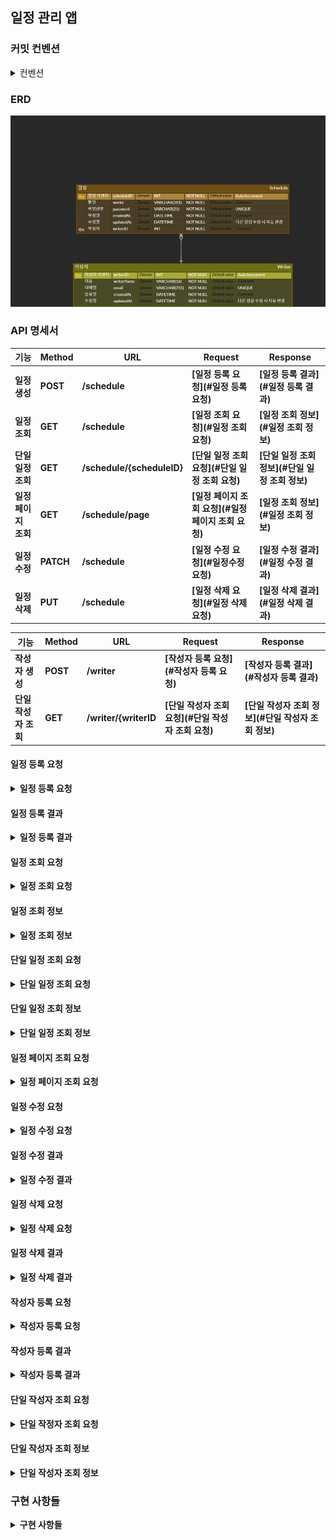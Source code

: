 ## 일정 관리 앱

### 커밋 컨벤션
<details>
<summary>컨벤션</summary>
아래와 같은 형식을 따라 커밋하세요.

<b><타입>: <제목>

<본문>

<꼬리말><b>
1. 커밋 타입
   🆕: 새 기능 추가

   🔧: 기능 수정 & 개선

   🐛: 버그 수정

   📝: 문서 수정

   🎨: 코드 스타일 변경(들여쓰기 등)

   🏭: 코드 리팩토링(기능 변경 없이 구조만 개선한 경우)

   📁: 파일 구조 변경

2. 제목
   이 커밋에 대한 간략한 설명

예) Main 클래스 리팩토링

3. 본문(선택 사항)
   이 커밋에 대한 추가 설명

4. 꼬리말(선택 사항)
   기타 참고사항 기술

</details>

### ERD
![ERD Diagram](/doc/img/ERD.png)

### API 명세서
| 기능     | Method | URL                    | Request                       | Response                    |
|--------|--------|------------------------|-------------------------------|-----------------------------|
| 일정 생성  | POST   | /schedule              | [일정 등록 요청](#일정 등록 요청)         | [일정 등록 결과](#일정 등록 결과)       |
| 일정 조회  | GET    | /schedule              | [일정 조회 요청](#일정 조회 요청)         | [일정 조회 정보](#일정 조회 정보)       |
| 단일 일정 조회 | GET | /schedule/{scheduleID} | [단일 일정 조회 요청](#단일 일정 조회 요청)   | [단일 일정 조회 정보](#단일 일정 조회 정보) |
| 일정 페이지 조회 | GET | /schedule/page         | [일정 페이지 조회 요청](#일정 페이지 조회 요청) | [일정 조회 정보](#일정 조회 정보)       |
| 일정 수정  | PATCH  | /schedule              | [일정 수정 요청](#일정수정 요청)          | [일정 수정 결과](#일정 수정 결과)       |
| 일정 삭제 | PUT    | /schedule              | [일정 삭제 요청](#일정 삭제 요청)         | [일정 삭제 결과](#일정 삭제 결과)       |

| 기능        | Method | URL                    | Request             | Response              |
|-----------|--------|------------------------|---------------------|-----------------------|
| 작성자 생성    | POST | /writer | [작성자 등록 요청](#작성자 등록 요청) | [작성자 등록 결과](#작성자 등록 결과) |
| 단일 작성자 조회 | GET | /writer/{writerID| [단일 작성자 조회 요청](#단일 작성자 조회 요청) | [단일 작성자 조회 정보](#단일 작성자 조회 정보) |

#### 일정 등록 요청
<details>
<summary>일정 등록 요청</summary>

```json 
{
   "header": {
      "Content-Type": "application/json"
   },
   "body": {
     "works":     "할일(VARCHAR(200))",
     "writer":    "작성자번호(INT)",
     "password":  "비밀번호(VARCHAR(20), UNIQUE)"
   }
}
```
</details>

#### 일정 등록 결과
<details>
<summary>일정 등록 결과</summary>

```json
[
    {
        "status": 200,
        "message": "등록 결과('N건의 일정이 등록되었습니다.')"
    },
    {
        "status": "400(이미 사용중인 비밀번호인 경우)",
        "message":  "등록 결과(STRING, '이미 사용중인 비밀번호입니다.')"
    },
    {
        "status": "404(일치하는 작성자번호가 없는 경우)",
        "message": "등록 결과(STRING, '일치하는 작성자가 없습니다.')"
    }
]
```
</details>

#### 일정 조회 요청
<details>
<summary>일정 조회 요청</summary>

```json
{
   "header": {
      "Content-Type": "application/json"
   },
   "query parameter": {
      "writer(optional)":       "작성자(INT)",
      "updatedAt(optional)":    "수정일(DATE, 'YYYY-MM-DD')"
   }
}
```
</details>

#### 일정 조회 정보
<details>
<summary>일정 조회 정보</summary>

```json
[
    {
        "status":  200,
        "message": "조회 결과('N건의 일정이 조회되었습니다.')",
        "body": [
            { 
                "scheduleID":   "식별번호(INT)", 
                "works":        "할일(VARCHAR(200))", 
                "writer":       "작성자번호(INT)", 
                "createdAt":    "등록일(DATETIME)", 
                "updatedAt":    "수정일(DATETIME)"
            },
            "...",
            {}
        ]
    },
    {
        "status":   "404(일치하는 일정이 없는 경우)",
        "message":  "조회 결과(STRING, '해당하는 일정이 없습니다.')"
    }
]
```
</details>

#### 단일 일정 조회 요청
<details>
<summary>단일 일정 조회 요청</summary>

```json
{
   "header": {
      "Content-Type": "application/json"
   },
   "path parameter": {
      "scheduleID": "일정 ID(INT)"
   }
}
```
</details>

#### 단일 일정 조회 정보
<details>
<summary>단일 일정 조회 정보</summary>

```json
[
    {
       "status":  200,
       "message": "조회 결과('N건의 일정이 조회되었습니다.')",
       "body": {
         "scheduleID":  "식별번호(INT)",
         "works":       "할일(VARCHAR(200))",
         "writer":      "작성자번호(INT)",
         "createdAt":   "등록일(DATETIME)",
         "updatedAt":   "수정일(DATETIME)"
       }
    },
    {
       "status":   "404(일치하는 일정이 없는 경우)",
       "message":  "조회 결과(STRING, '해당하는 일정이 없습니다.')"
    }
]
```
</details>

#### 일정 페이지 조회 요청
<details>
<summary>일정 페이지 조회 요청</summary>

```json
{
   "header": {
      "Content-Type": "application/json"
   },
   "query parameter": {
      "offset(optional)": "조회할 페이지(INT, 1부터 시작)",
      "size":             "페이지 크기(INT)"
   }
}
```
</details>

#### 일정 수정 요청
<details>
<summary>일정 수정 요청</summary>

```json
{
   "header": {
      "Content-Type": "application/json"
   },
   "body": {
     "password":          "비밀번호(VARCHAR(20))",
     "works(optional)":   "할일(VARCHAR(200))",
     "writer(optional)":  "작성자번호(INT)"
   }
}
```
</details>

#### 일정 수정 결과
<details>
<summary>일정 수정 결과</summary>

```json
[
    {
       "status":  200,
       "message": "수정 결과(STRING, 'N건의 일정이 수정되었습니다.')"
    },
    {
       "status":   "404(일치하는 일정이 없는 경우)",
       "message":  "수정 결과(STRING, '해당하는 일정이 없습니다.')"
    }
]
```
</details>

#### 일정 삭제 요청
<details>
<summary>일정 삭제 요청</summary>

```json
{
   "header": {
      "Content-Type": "application/json"
   },
   "body": {
     "scheduleID":  "식별번호(ID)",
     "password":    "비밀번호(VARCHAR(20))"
   }
}
```
</details>

#### 일정 삭제 결과
<details>
<summary>일정 삭제 결과</summary>

```json
[
    {
       "status":  200,
       "message": "삭제 결과('N건의 일정이 삭제되었습니다.')"
    },
    {
       "status":   "404(일치하는 일정이 없는 경우)",
       "message":  "삭제 결과(STRING, '해당하는 일정이 없습니다.')"
    }
]
```
</details>

#### 작성자 등록 요청
<details>
<summary>작성자 등록 요청</summary>

```json
{
   "header": {
      "Content-Type": "application/json"
   },
   "body": {
     "writerName":  "작성자 이름(VARCHAR(15))",
     "email":       "이메일(VARCHAR(75), UNIQUE)"
   }
}
```
</details>

#### 작성자 등록 결과
<details>
<summary>작성자 등록 결과</summary>

```json
[
    {
       "status":  200,
       "message": "등록 결과(STRING, 'OOO님, 환영합니다.')"
    },
    {
      "status": "400(이미 등록된 이메일 주소인 경우)",
      "message": "등록 결과(STRING, '이미 사용중인 이메일 주소입니다.')"
    }
]
```
</details>

#### 단일 작성자 조회 요청
<details>
<summary>단일 작정자 조회 요청</summary>

```json
{
   "header": {
      "Content-Type": "application/json"
   },
   "path parameter": {
      "writerID": "작성자 번호(INT)"
   }
}
```
</details>

#### 단일 작성자 조회 정보
<details>
<summary>단일 작성자 조회 정보</summary>

```json
[
    {
       "status": 200,
       "message": "조회결과('N명의 작성자가 조회되었습니다.')",
       "body": {
         "writerID": "작성자번호(INT)",
         "writerName": "작성자이름(VARCHAR(15)",
         "email": "이메일(VARCHAR(75))",
         "createdAt": "등록일(DATETIME)",
         "updatedAt": "수정일(DATETIME)"
       }
    },
    {
      "status": "404(일치하는 작성자가 없는 경우),",
      "message": "조회결과('일치하는 작성자가 없습니다.')"
    }
]
```
</details>


### 구현 사항들
<details>
<summary>구현 사항들</summary>
1. 일정 CRUD


- 사용자에게 일, 작성자 ID, 비밀번호를 입력받아 일정을 생성할 수 있다.
  ![postScheduleReq](doc/img/postScheduleReq.png)
  ![postScheduleRes](doc/img/postScheduleRes.png)
    - 이 때 작성자 ID는 작성자 테이블의 기본키와 연결된 외래키이다.
    - 존재하지 않는 ID로 일정 작성 시 에러가 반환된다.
      ![dataIntegrityException](doc/img/dataIntegrityException.png)
    - 중복된 비밀번호는 사용할 수 없다.


- 일정 ID, 작성자 ID, 수정일 등을 통해 일정을 조회할 수 있다.
  ![getScheduleByIDReq](doc/img/getScheduleByIDReq.png)
  ![getScheduleByIDRes](doc/img/getScheduleByIDRes.png)
  ![getScheduleByWriterIDUpdatedAt](doc/img/getScheduleByWriterIDUpdatedAtReq.png)
  ![getScheduleByWriterIDUpdatedAt](doc/img/getScheduleByWriterIDUpdatedAtRes.png)
    - 혹은 아무것도 입력하지 않고 모든 일정을 조회할 수도 있다.
      ![getAllSchedulesReq](doc/img/getAllScheduleReq.png)
      ![getAllSchedulesRes](doc/img/getAllScheduleRes.png)


- 비밀번호, 일, 작성자 ID를 입력받아 일정을 수정할 수 있다.
  ![patchScheduleReq](doc/img/patchScheduleReq.png)
  ![patchScheduleRes](doc/img/patchScheduleRes.png)


  - 비밀번호는 필수로 입력해야 하며, 일과 ID 중 하나 이상은 입력에 포함되어야 한다.
      ![patchScheduleWithoutPWReq](doc/img/patchWithoutPWReq.png)
      ![patchScheduleWithoutPWRes](doc/img/patchScheduleRes.png)


- 비밀번호와 일정 ID를 입력받아 일정을 삭제할 수 있다.
  ![deleteScheduleReq](doc/img/deleteScheduleReq.png)
  ![deleteScheduleRes](doc/img/deleteScheduleRes.png)


2. 작성자 생성 및 조회


- 작성자 이름, 이메일을 입력받아 작성자를 생성할 수 있다.
  ![postWriterReq](doc/img/postWriterReq.png)
  ![postWriterRes](doc/img/postWriterRes.png)


- 중복된 이메일은 사용할 수 없다.
  ![dataIntegrityException](doc/img/dataIntegrityException.png)


- 작성자 ID를 기반으로 작성자를 조회할 수 있다.
  ![getByWriterIDReq](doc/img/getWriterByIDReq.png)
  ![getByWriterIDRes](doc/img/getWriterByIDRes.png)

- 작성자 이름으로도 작성자를 조회할 수 잇다.
    ![getByWriterNameReq](doc/img/getWriterByNameReq.png)
    ![getByWriterNameRes](doc/img/getWriterByNameRes.png)


3. 일정 페이징 조회


- query parameter로 offset, size를 입력해 원하는 위치부터 원하는 양의 일정을 조회할 수 있다.
  ![pagingReq](doc/img/pagingReq.png)
  ![pagingRes](doc/img/pagingRes.png)


- offset은 1부터 시작하며, size는 양의 정수여야 한다.
  ![sizeMustBePositive](doc/img/sizeMustBePositive.png)


4. 요청/응답 데이터 검증 및 예외 처리


- 요청 데이터들이 정의된 형식에 맞는지 검증하도록 하고, 맞지 않다면 400 상태코드를 반환하도록 하였다.
  ![badRequest](doc/img/badRequest.png)

- Repository에 AOP를 적용해 조회 결과 리스트 길이 혹은 쿼리에 영향받은 row 수가 0이 아닌지를 검사하도록 하였다.
  ![checkEmptyAOP](doc/img/checkEmptyAOP.png)
    - 결과값이 0이라면 상황에 맞는 에러 메시지와 404 응답코드를 반환하도록 하였다.


5. API 테스트


- postman을 이용해 API의 각 기능들이 잘 동작하는지 확인할 수 있도록 입력 상황별 테스트들을 구현하였다.

  [postman 테스트 모음](https://universal-trinity-941577.postman.co/workspace/SWCapstone~9ffb3725-a6f0-4cdf-969f-75f3b78023e1/collection/29701980-8f31a90a-f012-4519-9ef4-d1ce8b031b5e?action=share&creator=29701980)
</details>

